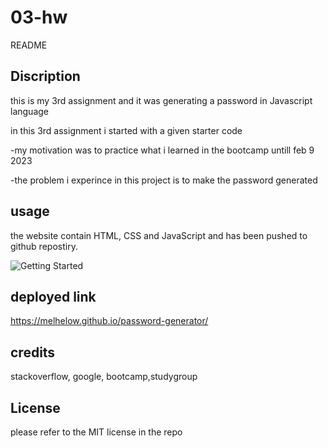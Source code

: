 # 03-hw

README

## Discription

this is my 3rd assignment and it was generating a password in Javascript language

in this 3rd assignment  i started with a given starter code 

-my motivation was to practice what i learned in the bootcamp untill feb 9 2023

-the problem i experince in this project is to make the password generated 


## usage
the website contain HTML, CSS and JavaScript and has been pushed to github repostiry.

![Getting Started](./assets/screenshot/deployed%202023-02-11%20164042.png)

## deployed link
https://melhelow.github.io/password-generator/


## credits

stackoverflow, google, bootcamp,studygroup



## License

please refer to the MIT license in the repo
